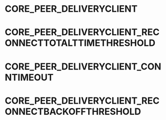 # CORE_PEER_DELIVERYCLIENT
# CORE_PEER_DELIVERYCLIENT_RECONNECTTOTALTTIMETHRESHOLD
# CORE_PEER_DELIVERYCLIENT_CONNTIMEOUT
# CORE_PEER_DELIVERYCLIENT_RECONNECTBACKOFFTHRESHOLD
